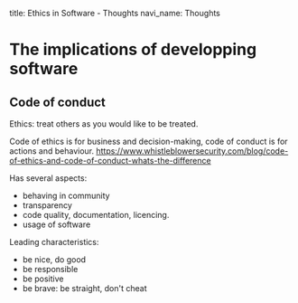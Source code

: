 title: Ethics in Software - Thoughts
navi_name: Thoughts

# The implications of developping software

## Code of conduct

Ethics: treat others as you would like to be treated.

Code of ethics is for business and decision-making, code of conduct is for actions and behaviour. https://www.whistleblowersecurity.com/blog/code-of-ethics-and-code-of-conduct-whats-the-difference


Has several aspects:

* behaving in community
* transparency
* code quality, documentation, licencing.
* usage of software


Leading characteristics:

* be nice, do good
* be responsible
* be positive
* be brave: be straight, don't cheat
